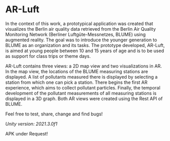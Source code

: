 # AR-Luft

In the context of this work, a prototypical application was created that visualizes the Berlin air quality data retrieved from the Berlin Air Quality
Monitoring Network (Berliner Luftgüte-Messnetzes, BLUME) using augmented reality. The goal was to introduce the younger generation to BLUME as an organization and its tasks. The prototype developed, AR-Luft, is aimed at young people between 10 and 15 years of age and is to be used as support for class trips or theme days.

AR-Luft contains three views: a 2D map view and two visualizations in AR. In the map view, the locations of the BLUME measuring stations are displayed. A list of pollutants measured there is displayed by selecting a station from which one can pick a station. There begins the first AR experience, which aims to collect pollutant particles. Finally, the temporal development of the pollutant measurements of all measuring stations is displayed in a 3D graph. Both AR views were created using the Rest API of BLUME.

Feel free to test, share, change and find bugs!  

_Unity version: 2021.3.0f1_

APK under Request!
